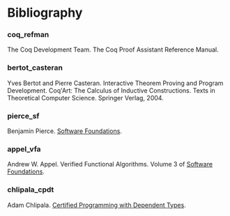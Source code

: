 # Bibliography


### coq_refman

The Coq Development Team. The Coq Proof Assistant Reference Manual.

### bertot_casteran

Yves Bertot and Pierre Casteran. Interactive Theorem Proving and Program
Development. Coq'Art: The Calculus of Inductive Constructions. Texts in
Theoretical Computer Science. Springer Verlag, 2004.


### pierce_sf

Benjamin Pierce. [Software
Foundations](https://softwarefoundations.cis.upenn.edu/).

### appel_vfa

Andrew W. Appel. Verified Functional Algorithms. Volume 3 of [Software
Foundations](https://softwarefoundations.cis.upenn.edu/).


### chlipala_cpdt

Adam Chlipala. [Certified Programming with Dependent
Types](http://adam.chlipala.net/cpdt/).

<!---
Local Variables:
mode: outline
coding: iso-latin-1
outline-regexp: "#+"
End:
-->
